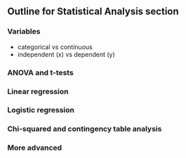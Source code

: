 ## Outline for Statistical Analysis section  

### Variables  
* categorical vs continuous  
* independent (x) vs dependent (y)

### ANOVA and t-tests

### Linear regression 

### Logistic regression 

### Chi-squared and contingency table analysis 

### More advanced